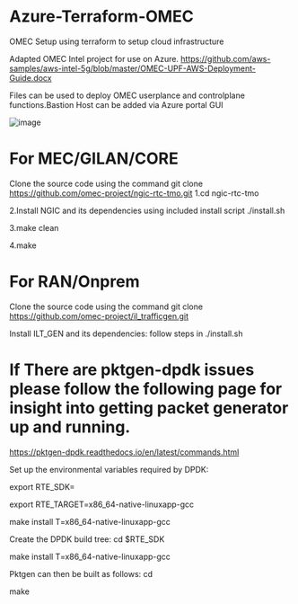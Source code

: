 # Azure-Terraform-OMEC
OMEC Setup using terraform to setup cloud infrastructure 

Adapted OMEC Intel project for use on Azure.
https://github.com/aws-samples/aws-intel-5g/blob/master/OMEC-UPF-AWS-Deployment-Guide.docx

Files can be used to deploy OMEC userplance and controlplane functions.Bastion Host can be added via Azure portal GUI

![image](https://user-images.githubusercontent.com/117586519/211009448-7bf487ca-ce0c-4d4e-93fc-4b65e3ad18c4.png)


# For MEC/GILAN/CORE
Clone the source code using the command git clone https://github.com/omec-project/ngic-rtc-tmo.git
1.cd ngic-rtc-tmo

2.Install NGIC and its dependencies using included install script ./install.sh

3.make clean

4.make


# For RAN/Onprem
Clone the source code using the command git clone  https://github.com/omec-project/il_trafficgen.git

Install ILT_GEN and its dependencies: follow steps in ./install.sh

# If There are pktgen-dpdk issues please follow the following page for insight into getting packet generator up and running.

https://pktgen-dpdk.readthedocs.io/en/latest/commands.html

Set up the environmental variables required by DPDK:

export RTE_SDK=<DPDKInstallDir>
  
export RTE_TARGET=x86_64-native-linuxapp-gcc
  
make install T=x86_64-native-linuxapp-gcc

Create the DPDK build tree:
cd $RTE_SDK
  
make install T=x86_64-native-linuxapp-gcc
  
Pktgen can then be built as follows:
cd <PktgenInstallDir>
  
make
